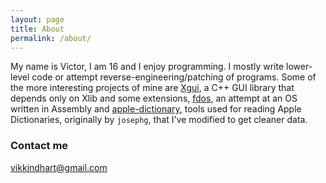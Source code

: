 ```yaml
---
layout: page
title: About
permalink: /about/
---
```


My name is Victor, I am 16 and I enjoy programming. I mostly write lower-level code or attempt reverse-engineering/patching of programs. Some of the more interesting projects of mine are [Xgui](https://github.com/Vik2015/Xgui), a C++ GUI library that depends only on Xlib and some extensions, [fdos](https://github.com/Vik2015/fdos), an attempt at an OS written in Assembly and [apple-dictionary](https://github.com/Vik2015/apple-dictionary), tools used for reading Apple Dictionaries, originally by `josephg`, that I've modified to get cleaner data.

### Contact me

[vikkindhart@gmail.com](mailto:vikkindhart@gmail.com)
